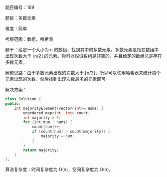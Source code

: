 题目编号：169

题目：多数元素

难度：简单

考察范围：数组、哈希表

题干：给定一个大小为 n 的数组，找到其中的多数元素。多数元素是指在数组中出现次数大于 ⌊n/2⌋ 的元素。你可以假设数组是非空的，并且给定的数组总是存在多数元素。

解题思路：由于多数元素出现的次数大于 ⌊n/2⌋，所以可以使用哈希表来统计每个元素出现的次数，然后找到出现次数最多的元素即可。

解决方案：

```cpp
class Solution {
public:
    int majorityElement(vector<int>& nums) {
        unordered_map<int, int> count;
        int majority = 0;
        for (int num : nums) {
            count[num]++;
            if (count[num] > count[majority]) {
                majority = num;
            }
        }
        return majority;
    }
};
```

算法复杂度：时间复杂度为 O(n)，空间复杂度为 O(n)。